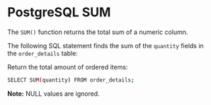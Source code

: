 # PostgreSQL SUM

The `SUM()` function returns the total sum of a numeric column.

The following SQL statement finds the sum of the `quantity` fields in the `order_details` table:

Return the total amount of ordered items:

```bash
SELECT SUM(quantity) FROM order_details;
```

**Note:** NULL values are ignored.